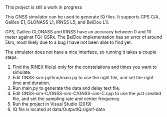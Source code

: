 This project is still a work in progress

This GNSS simulator can be used to generate IQ files.
It supports GPS C/A, Galileo E1, GLONASS L1, IRNSS L5, and BeiDou L1i.

GPS, Galileo GLONASS and IRNSS have an accuracy between 0 and 10 meter against FGI-GSRx.
The BeiDou implementation has an error of around 5km, most likely due to a bug I have not been able to find yet.

The simulator does not have a nice interface, so running it takes a couple steps.
1. Find the RINEX file(s) only for the constelations and times you want to simulate.
2. Edit GNSS-sim-python/main.py to use the right file, and set the right time and duration.
3. Run main.py to generate the data and delay text file.
4. Edit GNSS-sim-C/GNSS-sim-C/GNSS-sim-C.cpp to use the just created file, and set the sampling rate and center frequency.
5. Run the project in Visual Studio (2019)
6. IQ file is located at data/OutputIQ.sigmf-data